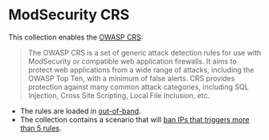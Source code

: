 # ModSecurity CRS

This collection enables the [OWASP CRS](https://owasp.org/www-project-modsecurity-core-rule-set/): 

> The OWASP CRS is a set of generic attack detection rules for use with ModSecurity or compatible web application firewalls. It aims to protect web applications from a wide range of attacks, including the OWASP Top Ten, with a minimum of false alerts. CRS provides protection against many common attack categories, including SQL Injection, Cross Site Scripting, Local File Inclusion, etc.

 - The rules are loaded in [out-of-band](https://app.crowdsec.net/hub/author/crowdsecurity/appsec-configurations/crs).
 - The collection contains a scenario that will [ban IPs that triggers more than 5 rules](https://app.crowdsec.net/hub/author/crowdsecurity/scenarios/crowdsec-appsec-outofband).
 

